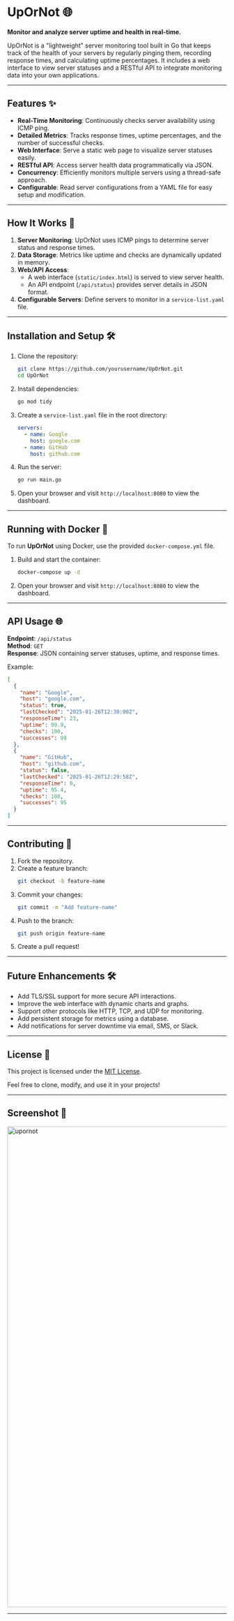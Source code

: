 # UpOrNot 🌐  
**Monitor and analyze server uptime and health in real-time.**  

UpOrNot is a "lightweight" server monitoring tool built in Go that keeps track of the health of your servers by regularly pinging them, recording response times, and calculating uptime percentages. It includes a web interface to view server statuses and a RESTful API to integrate monitoring data into your own applications.

---

## Features ✨
- **Real-Time Monitoring**: Continuously checks server availability using ICMP ping.
- **Detailed Metrics**: Tracks response times, uptime percentages, and the number of successful checks.
- **Web Interface**: Serve a static web page to visualize server statuses easily.
- **RESTful API**: Access server health data programmatically via JSON.
- **Concurrency**: Efficiently monitors multiple servers using a thread-safe approach.
- **Configurable**: Read server configurations from a YAML file for easy setup and modification.

---

## How It Works 🚀
1. **Server Monitoring**: UpOrNot uses ICMP pings to determine server status and response times.
2. **Data Storage**: Metrics like uptime and checks are dynamically updated in memory.
3. **Web/API Access**: 
   - A web interface (`static/index.html`) is served to view server health.
   - An API endpoint (`/api/status`) provides server details in JSON format.
4. **Configurable Servers**: Define servers to monitor in a `service-list.yaml` file.

---

## Installation and Setup 🛠️
1. Clone the repository:
   ```bash
   git clone https://github.com/yourusername/UpOrNot.git
   cd UpOrNot
   ```
2. Install dependencies:
   ```bash
   go mod tidy
   ```
3. Create a `service-list.yaml` file in the root directory:
   ```yaml
   servers:
     - name: Google
       host: google.com
     - name: GitHub
       host: github.com
   ```
4. Run the server:
   ```bash
   go run main.go
   ```
5. Open your browser and visit `http://localhost:8080` to view the dashboard.

---

## Running with Docker 🐳

To run **UpOrNot** using Docker, use the provided `docker-compose.yml` file.

1. Build and start the container:
   ```bash
   docker-compose up -d
   ```
2. Open your browser and visit `http://localhost:8080` to view the dashboard.

---

## API Usage 🌐
**Endpoint**: `/api/status`  
**Method**: `GET`  
**Response**: JSON containing server statuses, uptime, and response times.  

Example:
```json
[
  {
    "name": "Google",
    "host": "google.com",
    "status": true,
    "lastChecked": "2025-01-26T12:30:00Z",
    "responseTime": 23,
    "uptime": 99.9,
    "checks": 100,
    "successes": 99
  },
  {
    "name": "GitHub",
    "host": "github.com",
    "status": false,
    "lastChecked": "2025-01-26T12:29:58Z",
    "responseTime": 0,
    "uptime": 95.4,
    "checks": 100,
    "successes": 95
  }
]
```

---

## Contributing 🤝
1. Fork the repository.
2. Create a feature branch:
   ```bash
   git checkout -b feature-name
   ```
3. Commit your changes:
   ```bash
   git commit -m "Add feature-name"
   ```
4. Push to the branch:
   ```bash
   git push origin feature-name
   ```
5. Create a pull request!

---

## Future Enhancements 🛠️
- Add TLS/SSL support for more secure API interactions.
- Improve the web interface with dynamic charts and graphs.
- Support other protocols like HTTP, TCP, and UDP for monitoring.
- Add persistent storage for metrics using a database.
- Add notifications for server downtime via email, SMS, or Slack.

---

## License 📄
This project is licensed under the [MIT License](LICENSE).  

Feel free to clone, modify, and use it in your projects!

---
## Screenshot 📸
<img width="1102" alt="upornot" src="https://github.com/user-attachments/assets/613a876d-85d7-46c6-ac9c-d6b648d19510" />

---
